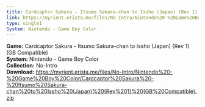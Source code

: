 ```yaml
---
title: Cardcaptor Sakura - Itsumo Sakura-chan to Issho (Japan) (Rev 1) (GB Compatible)
link: https://myrient.erista.me/files/No-Intro/Nintendo%20-%20Game%20Boy%20Color/Cardcaptor%20Sakura%20-%20Itsumo%20Sakura-chan%20to%20Issho%20(Japan)%20(Rev%201)%20(GB%20Compatible).zip
type: single1
System: Nintendo - Game Boy Color
---
```

<b>Game:</b> Cardcaptor Sakura - Itsumo Sakura-chan to Issho (Japan) (Rev 1) (GB Compatible)<br>
<b>System:</b> Nintendo - Game Boy Color<br>
<b>Collection:</b> No-Intro<br>
<b>Download:</b> https://myrient.erista.me/files/No-Intro/Nintendo%20-%20Game%20Boy%20Color/Cardcaptor%20Sakura%20-%20Itsumo%20Sakura-chan%20to%20Issho%20(Japan)%20(Rev%201)%20(GB%20Compatible).zip